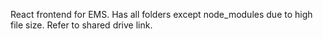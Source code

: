 React frontend for EMS.
Has all folders except node_modules due to high file size.
Refer to shared drive link.
